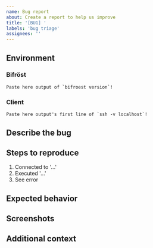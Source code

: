 ```yaml
---
name: Bug report
about: Create a report to help us improve
title: '[BUG] '
labels: 'bug triage'
assignees: ''
---
```


## Environment

### Bifröst
```text
Paste here output of `bifroest version`!
```

### Client
```text
Paste here output's first line of `ssh -v localhost`!
```

## Describe the bug
<!-- A clear and concise description of what the bug is. -->

## Steps to reproduce
1. Connected to '...'
2. Executed '...'
3. See error

## Expected behavior
<!-- A clear and concise description of what you expected to happen. -->

## Screenshots
<!-- If applicable, add screenshots to help explain your problem. -->

## Additional context
<!-- Add any other context about the problem here. -->
